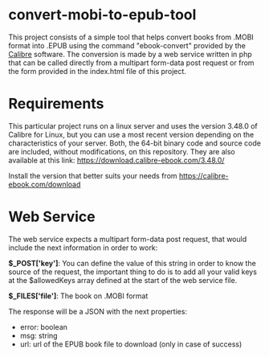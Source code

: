 # convert-mobi-to-epub-tool
This project consists of a simple tool that helps convert books from .MOBI format into .EPUB using the command "ebook-convert" provided by the [Calibre](https://calibre-ebook.com/) software. 
The conversion is made by a web service written in php that can be called directly from a multipart form-data post request or from the form provided in the index.html file of this project.

# Requirements
This particular project runs on a linux server and uses the version 3.48.0 of Calibre for Linux, but you can use a most recent version depending on the characteristics of your server. Both, the 64-bit binary code and source code are included, without modifications, on this repository. They are also available at this link: https://download.calibre-ebook.com/3.48.0/ 

Install the version that better suits your needs from https://calibre-ebook.com/download 

# Web Service
The web service expects a multipart form-data post request, that would include the next information in order to work:

**$_POST['key']**: 
You can define the value of this string in order to know the source of the request, the important thing to do is to add all your valid keys at the $allowedKeys array defined at the start of the web service file. 

**$_FILES['file']**: 
The book on .MOBI format

The response will be a JSON with the next properties:

- error: boolean
- msg: string 
- url: url of the EPUB book file to download (only in case of success)

